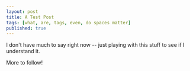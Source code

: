 ```yaml
---
layout: post
title: A Test Post
tags: [what, are, tags, even, do spaces matter]
published: true
---
```


I don't have much to say right now -- just playing with this stuff
to see if I understand it.

More to follow!
